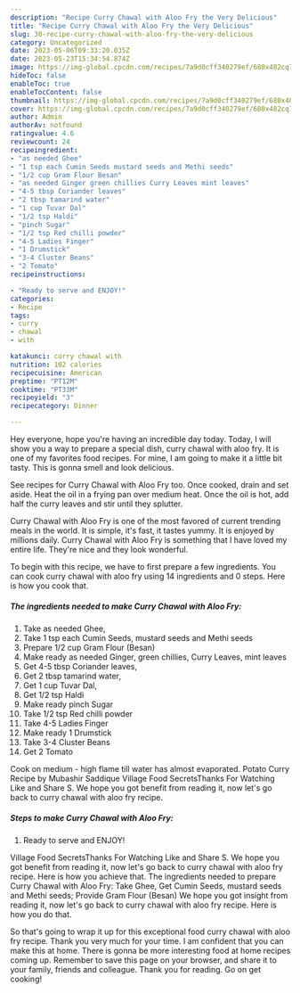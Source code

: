 ```yaml
---
description: "Recipe Curry Chawal with Aloo Fry the Very Delicious"
title: "Recipe Curry Chawal with Aloo Fry the Very Delicious"
slug: 30-recipe-curry-chawal-with-aloo-fry-the-very-delicious
category: Uncategorized
date: 2023-05-06T09:33:20.035Z
date: 2023-05-23T15:34:54.874Z
image: https://img-global.cpcdn.com/recipes/7a9d0cff340279ef/680x482cq70/curry-chawal-with-aloo-fry-recipe-main-photo.jpg
hideToc: false
enableToc: true
enableTocContent: false
thumbnail: https://img-global.cpcdn.com/recipes/7a9d0cff340279ef/680x482cq70/curry-chawal-with-aloo-fry-recipe-main-photo.jpg
cover: https://img-global.cpcdn.com/recipes/7a9d0cff340279ef/680x482cq70/curry-chawal-with-aloo-fry-recipe-main-photo.jpg
author: Admin
authorAv: notfound
ratingvalue: 4.6
reviewcount: 24
recipeingredient:
- "as needed Ghee"
- "1 tsp each Cumin Seeds mustard seeds and Methi seeds"
- "1/2 cup Gram Flour Besan"
- "as needed Ginger green chillies Curry Leaves mint leaves"
- "4-5 tbsp Coriander leaves"
- "2 tbsp tamarind water"
- "1 cup Tuvar Dal"
- "1/2 tsp Haldi"
- "pinch Sugar"
- "1/2 tsp Red chilli powder"
- "4-5 Ladies Finger"
- "1 Drumstick"
- "3-4 Cluster Beans"
- "2 Tomato"
recipeinstructions:

- "Ready to serve and ENJOY!"
categories:
- Recipe
tags:
- curry
- chawal
- with

katakunci: curry chawal with 
nutrition: 102 calories
recipecuisine: American
preptime: "PT12M"
cooktime: "PT33M"
recipeyield: "3"
recipecategory: Dinner

---
```



Hey everyone, hope you're having an incredible day today. Today, I will show you a way to prepare a special dish, curry chawal with aloo fry. It is one of my favorites food recipes. For mine, I am going to make it a little bit tasty. This is gonna smell and look delicious.

See recipes for Curry Chawal with Aloo Fry too. Once cooked, drain and set aside. Heat the oil in a frying pan over medium heat. Once the oil is hot, add half the curry leaves and stir until they splutter.

Curry Chawal with Aloo Fry is one of the most favored of current trending meals in the world. It is simple, it's fast, it tastes yummy. It is enjoyed by millions daily. Curry Chawal with Aloo Fry is something that I have loved my entire life. They're nice and they look wonderful.


To begin with this recipe, we have to first prepare a few ingredients. You can cook curry chawal with aloo fry using 14 ingredients and 0 steps. Here is how you cook that.

<!--inarticleads1-->

##### The ingredients needed to make Curry Chawal with Aloo Fry:

1. Take as needed Ghee,
1. Take 1 tsp each Cumin Seeds, mustard seeds and Methi seeds
1. Prepare 1/2 cup Gram Flour (Besan)
1. Make ready as needed Ginger, green chillies, Curry Leaves, mint leaves
1. Get 4-5 tbsp Coriander leaves,
1. Get 2 tbsp tamarind water,
1. Get 1 cup Tuvar Dal,
1. Get 1/2 tsp Haldi
1. Make ready pinch Sugar
1. Take 1/2 tsp Red chilli powder
1. Take 4-5 Ladies Finger
1. Make ready 1 Drumstick
1. Take 3-4 Cluster Beans
1. Get 2 Tomato


Cook on medium - high flame till water has almost evaporated. Potato Curry Recipe by Mubashir Saddique Village Food SecretsThanks For Watching Like and Share S. We hope you got benefit from reading it, now let&#39;s go back to curry chawal with aloo fry recipe. 

<!--inarticleads2-->

##### Steps to make Curry Chawal with Aloo Fry:


1. Ready to serve and ENJOY!

Village Food SecretsThanks For Watching Like and Share S. We hope you got benefit from reading it, now let&#39;s go back to curry chawal with aloo fry recipe. Here is how you achieve that. The ingredients needed to prepare Curry Chawal with Aloo Fry: Take Ghee, Get Cumin Seeds, mustard seeds and Methi seeds; Provide Gram Flour (Besan) We hope you got insight from reading it, now let&#39;s go back to curry chawal with aloo fry recipe. Here is how you do that. 

So that's going to wrap it up for this exceptional food curry chawal with aloo fry recipe. Thank you very much for your time. I am confident that you can make this at home. There is gonna be more interesting food at home recipes coming up. Remember to save this page on your browser, and share it to your family, friends and colleague. Thank you for reading. Go on get cooking!
